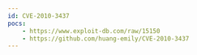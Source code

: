 ```yaml
---
id: CVE-2010-3437
pocs: 
    - https://www.exploit-db.com/raw/15150
    - https://github.com/huang-emily/CVE-2010-3437
---
```

